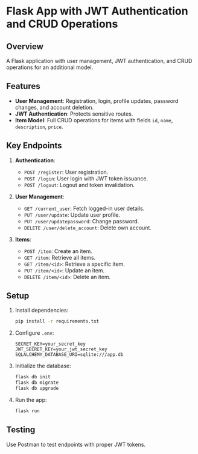 # Flask App with JWT Authentication and CRUD Operations

## Overview
A Flask application with user management, JWT authentication, and CRUD operations for an additional model.

## Features
- **User Management**: Registration, login, profile updates, password changes, and account deletion.
- **JWT Authentication**: Protects sensitive routes.
- **Item Model**: Full CRUD operations for items with fields  `id`, `name`, `description`, `price`.

## Key Endpoints
1. **Authentication**:
   - `POST /register`: User registration.
   - `POST /login`: User login with JWT token issuance.
   - `POST /logout`: Logout and token invalidation.
2. **User Management**:
   - `GET /current_user`: Fetch logged-in user details.
   - `PUT /user/update`: Update user profile.
   - `PUT /user/updatepassword`: Change password.
   - `DELETE /user/delete_account`: Delete own account.

3. **Items**:
   - `POST /item`: Create an item.
   - `GET /item`: Retrieve all items.
   - `GET /item/<id>`: Retrieve a specific item.
   - `PUT /item/<id>`: Update an item.
   - `DELETE /item/<id>`: Delete an item.

## Setup
1. Install dependencies:
   ```bash
   pip install -r requirements.txt
   ```
2. Configure `.env`:
   ```
   SECRET_KEY=your_secret_key
   JWT_SECRET_KEY=your_jwt_secret_key
   SQLALCHEMY_DATABASE_URI=sqlite:///app.db
   ```
3. Initialize the database:
   ```bash
   flask db init
   flask db migrate
   flask db upgrade
   ```
4. Run the app:
   ```bash
   flask run
   ```

## Testing
Use Postman to test endpoints with proper JWT tokens.

